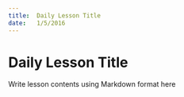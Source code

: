 ```yaml
---
title:  Daily Lesson Title
date:   1/5/2016
---
```


# Daily Lesson Title

Write lesson contents using Markdown format here